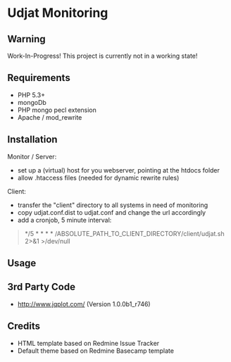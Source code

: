 Udjat Monitoring
================

Warning
-------

Work-In-Progress! This project is currently not in a working state!

Requirements
------------

* PHP 5.3+
* mongoDb
* PHP mongo pecl extension
* Apache / mod_rewrite

Installation
------------

Monitor / Server:

* set up a (virtual) host for you webserver, pointing at the htdocs folder
* allow .htaccess files (needed for dynamic rewrite rules)

Client:

* transfer the "client" directory to all systems in need of monitoring
* copy udjat.conf.dist to udjat.conf and change the url accordingly
* add a cronjob, 5 minute interval:

>  */5 * * * * /ABSOLUTE_PATH_TO_CLIENT_DIRECTORY/client/udjat.sh 2>&1 >/dev/null


Usage
-----

3rd Party Code
--------------

* http://www.jqplot.com/ (Version 1.0.0b1_r746)

Credits
-------

* HTML template based on Redmine Issue Tracker
* Default theme based on Redmine Basecamp template